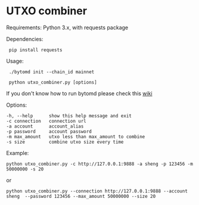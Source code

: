 # UTXO combiner

Requirements: Python 3.x, with requests package

Dependencies:
   ```
    pip install requests
   ```

Usage:
   ```
    ./bytomd init --chain_id mainnet
   ```
   ```
    python utxo_combiner.py [options]
   ```
   If you don't know how to run bytomd please check this [wiki](https://github.com/Bytom/bytom/wiki/Build-and-Install)

Options:
   ```
  -h, --help      show this help message and exit
  -c connection   connection url
  -a account      account_alias
  -p password     account password
  -m max_amount   utxo less than max_amount to combine
  -s size		  combine utxo size every time
  ```

Example:
   ```shell
python utxo_combiner.py -c http://127.0.0.1:9888 -a sheng -p 123456 -m 50000000 -s 20
   ```

   or

   ```shell
   python utxo_combiner.py --connection http://127.0.0.1:9888 --account sheng  --password 123456 --max_amount 50000000 --size 20
   ```